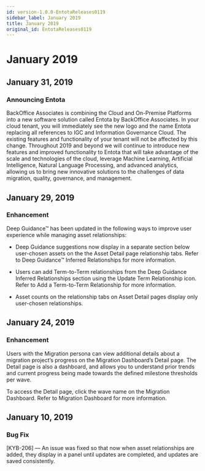 ```yaml
---
id: version-1.0.0-EntotaReleases0119
sidebar_label: January 2019
title: January 2019
original_id: EntotaReleases0119
---
```


# January 2019

## January 31, 2019

### Announcing Entota
BackOffice Associates is combining the Cloud and On-Premise Platforms into a new software solution called Entota by BackOffice Associates. In your cloud tenant, you will immediately see the new logo and the name Entota replacing all references to IGC and Information Governance Cloud. The existing features and functionality of your tenant will not be affected by this change. Throughout 2019 and beyond we will continue to introduce new features and improved functionality to Entota that will take advantage of the scale and technologies of the cloud, leverage Machine Learning, Artificial Intelligence, Natural Language Processing, and advanced analytics, allowing us to bring new innovative solutions to the challenges of data migration, quality, governance, and management.

## January 29, 2019
### Enhancement
Deep Guidance™ has been updated in the following ways to improve user experience while managing asset relationships:

* Deep Guidance suggestions now display in a separate section below user-chosen assets on the the Asset Detail page relationship tabs. Refer to Deep Guidance™ Inferred Relationships for more information.

* Users can add Term-to-Term relationships from the Deep Guidance Inferred Relationships section using the Update Term Relationship icon. Refer to Add a Term-to-Term Relationship for more information.

* Asset counts on the relationship tabs on Asset Detail pages display only user-chosen relationships.

## January 24, 2019
### Enhancement
Users with the Migration persona can view additional details about a migration project’s progress on the Migration Dashboard’s Detail page. The Detail page is also a dashboard, and allows you to understand prior trends and current progress being made towards the defined milestone thresholds per wave.

To access the Detail page, click the wave name on the Migration Dashboard. Refer to Migration Dashboard for more information.

## January 10, 2019
### Bug Fix
[KYB-206] — An issue was fixed so that now when asset relationships are added, they display in a panel until updates are completed, and updates are saved consistently.